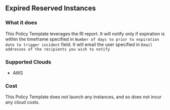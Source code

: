 ## Expired Reserved Instances

### What it does

This Policy Template leverages the RI report. It will notify only if expiration is within the timeframe specified in `Number of days to prior to expiration date to trigger incident` field. It will email the user specified in `Email addresses of the recipients you wish to notify`


### Supported Clouds

- AWS

### Cost

This Policy Template does not launch any instances, and so does not incur any cloud costs.
